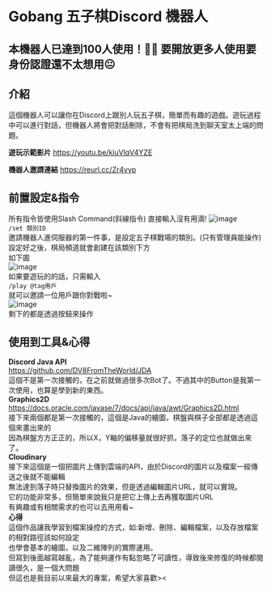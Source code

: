 # Gobang 五子棋Discord 機器人
**本機器人已達到100人使用！🎉🎉**
要開放更多人使用要身份認證還不太想用😐
-------------
介紹
-------------
這個機器人可以讓你在Discord上跟別人玩五子棋，簡單而有趣的遊戲。遊玩過程中可以進行對話，但機器人將會把對話刪除，不會有把棋局洗到聊天室太上端的問題。

**遊玩示範影片**
https://youtu.be/kiuVlqV4YZE  

**機器人邀請連結**
https://reurl.cc/Zr4vyp

前置設定&指令
-------------  

所有指令皆使用Slash Command(斜線指令)
直接輸入沒有用滴!
![image](https://user-images.githubusercontent.com/70361961/153366048-e17f5618-bf74-4cb2-917b-196a48d71a09.png)  
```/set 類別ID```  
邀請機器人進伺服器的第一件事，是設定五子棋戰場的類別。(只有管理員能操作)  
設定好之後，棋局頻道就會創建在該類別下方  
如下圖  
![image](https://user-images.githubusercontent.com/70361961/153370787-81121177-0a2c-4ec0-8b19-dfd63aa67192.png)    
如果要遊玩的的話，只需輸入    
```/play @tag用戶```    
就可以邀請一位用戶跟你對戰啦~    
![image](https://user-images.githubusercontent.com/70361961/153385786-47384cd1-184d-41d6-b3ca-1084edad4434.png)    
剩下的都是透過按鈕來操作  

使用到工具&心得
-------------  
**Discord Java API**  
https://github.com/DV8FromTheWorld/JDA  
這個不是第一次接觸的，在之前就做過很多次Bot了。不過其中的Button是我第一次使用，也算是學到新的東西。  
**Graphics2D**    
https://docs.oracle.com/javase/7/docs/api/java/awt/Graphics2D.html  
接下來兩個都是第一次接觸的，這個是Java的繪圖，棋盤與棋子全部都是透過這個來畫出來的    
因為棋盤方方正正的，所以X，Y軸的偏移量就很好抓，落子的定位也就做出來了。  
**Cloudinary**    
接下來這個是一個把圖片上傳到雲端的API，由於Discord的圖片以及檔案一經傳送之後就不能編輯    
無法達到落子時只替換圖片的效果，但是透過編輯圖片URL，就可以實現。    
它的功能非常多，但簡單來說我只是把它上傳上去再獲取圖片URL    
有興趣或有相關需求的也可以去用用看~    
**心得**    
這個作品讓我學習到檔案操控的方式，如:新增、刪除、編輯檔案，以及存放檔案的相對路徑該如何設定  
也學會基本的繪圖，以及二維陣列的實際運用。  
但寫到後面越寫越亂，為了能夠運作有點忽略了可讀性，導致後來修復的時候都閱讀很久，是一個大問題  
但這也是我目前以來最大的專案，希望大家喜歡><  
